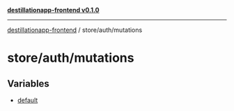 [**destillationapp-frontend v0.1.0**](../../../README.md)

***

[destillationapp-frontend](../../../modules.md) / store/auth/mutations

# store/auth/mutations

## Variables

- [default](variables/default.md)
